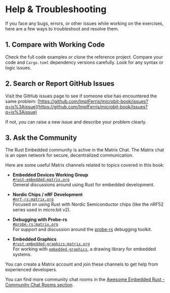 # Help & Troubleshooting

If you face any bugs, errors, or other issues while working on the exercises, here are a few ways to troubleshoot and resolve them.

## 1. Compare with Working Code

Check the full code examples or clone the reference project. Compare your code and `Cargo.toml` dependency versions carefully. Look for any syntax or logic issues.

## 2. Search or Report GitHub Issues

Visit the GitHub issues page to see if someone else has encountered the same problem:
[https://github.com/ImplFerris/microbit-book/issues?q=is%3Aissue](https://github.com/ImplFerris/microbit-book/issues?q=is%3Aissue)

If not, you can raise a new issue and describe your problem clearly.

## 3. Ask the Community

The Rust Embedded community is active in the Matrix Chat. The Matrix chat is an open network for secure, decentralized communication.

Here are some useful Matrix channels related to topics covered in this book:

- **Embedded Devices Working Group**  
  [`#rust-embedded:matrix.org`](https://matrix.to/#/#rust-embedded:matrix.org)  
  General discussions around using Rust for embedded development.

- **Nordic Chips / nRF Development**  
  [`#nrf-rs:matrix.org`](https://matrix.to/#/#nrf-rs:matrix.org)  
  Focused on using Rust with Nordic Semiconductor chips (like the nRF52 series used in micro:bit v2).

- **Debugging with Probe-rs**  
  [`#probe-rs:matrix.org`](https://matrix.to/#/#probe-rs:matrix.org)  
  For support and discussion around the [probe-rs](https://probe.rs) debugging toolkit.

- **Embedded Graphics**  
  [`#rust-embedded-graphics:matrix.org`](https://matrix.to/#/#rust-embedded-graphics:matrix.org)  
  For working with [`embedded-graphics`](https://docs.rs/embedded-graphics), a drawing library for embedded systems.

You can create a Matrix account and join these channels to get help from experienced developers.

You can find more community chat rooms in the [Awesome Embedded Rust - Community Chat Rooms section](https://github.com/rust-embedded/awesome-embedded-rust?tab=readme-ov-file#community-chat-rooms).
